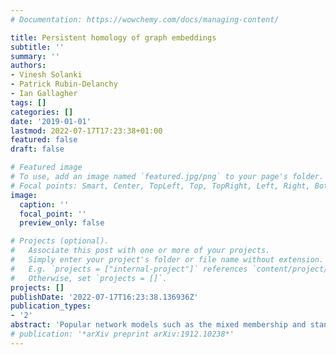 ```yaml
---
# Documentation: https://wowchemy.com/docs/managing-content/

title: Persistent homology of graph embeddings
subtitle: ''
summary: ''
authors:
- Vinesh Solanki
- Patrick Rubin-Delanchy
- Ian Gallagher
tags: []
categories: []
date: '2019-01-01'
lastmod: 2022-07-17T17:23:38+01:00
featured: false
draft: false

# Featured image
# To use, add an image named `featured.jpg/png` to your page's folder.
# Focal points: Smart, Center, TopLeft, Top, TopRight, Left, Right, BottomLeft, Bottom, BottomRight.
image:
  caption: ''
  focal_point: ''
  preview_only: false

# Projects (optional).
#   Associate this post with one or more of your projects.
#   Simply enter your project's folder or file name without extension.
#   E.g. `projects = ["internal-project"]` references `content/project/deep-learning/index.md`.
#   Otherwise, set `projects = []`.
projects: []
publishDate: '2022-07-17T16:23:38.136936Z'
publication_types:
- '2'
abstract: 'Popular network models such as the mixed membership and standard stochastic block model are known to exhibit distinct geometric structure when embedded into d dimensions using spectral methods. The resulting point cloud concentrates around a simplex in the first model, whereas it separates into clusters in the second. By adopting the formalism of generalised random dot-product graphs, we demonstrate that both of these models, and different mixing regimes in the case of mixed membership, may be distinguished by the persistent homology of the underlying point distribution in the case of adjacency spectral embedding. Moreover, despite non-identifiability issues, we show that the persistent homology of the support of the distribution and its super-level sets can be consistently estimated. As an application of our consistency results, we provide a topological hypothesis test for distinguishing the standard and mixed membership stochastic block models.'
# publication: '*arXiv preprint arXiv:1912.10238*'
---
```


